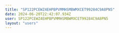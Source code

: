 ```yaml
---
title: "SP122PCEWZ4EHPBPVMMHSMBWMXCET99284C9A8PN5"
date: 2024-06-20T22:42:07.934Z
user: SP122PCEWZ4EHPBPVMMHSMBWMXCET99284C9A8PN5
layout: "users"
---
```

    